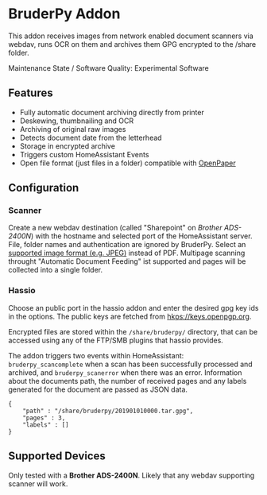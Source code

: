 # BruderPy Addon

This addon receives images from network enabled document scanners via webdav, runs OCR on them and archives them GPG encrypted to the /share folder. 

Maintenance State / Software Quality: Experimental Software

## Features

* Fully automatic document archiving directly from printer
* Deskewing, thumbnailing and OCR
* Archiving of original raw images
* Detects document date from the letterhead
* Storage in encrypted archive
* Triggers custom HomeAssistant Events
* Open file format (just files in a folder) compatible with [OpenPaper](https://openpaper.work/en-us/)


## Configuration

### Scanner

Create a new webdav destination (called "Sharepoint" on *Brother ADS-2400N*) with the hostname and selected port of the HomeAssistant server. File, folder names and authentication are ignored by BruderPy. Select an [supported image format (e.g. JPEG)](https://pillow.readthedocs.io/en/5.1.x/handbook/image-file-formats.html) instead of PDF. Multipage scanning throught "Automatic Document Feeding" ist supported and pages will be collected into a single folder.


### Hassio
Choose an public port in the hassio addon and enter the desired gpg key ids in the options. The public keys are fetched from [hkps://keys.openpgp.org](https://keys.openpgp.org).

Encrypted files are stored within the `/share/bruderpy/` directory, that can be accessed using any of the FTP/SMB plugins that hassio provides.

The addon triggers two events within HomeAssistant: `bruderpy_scancomplete` when a scan has been successfully processed and archived, and `bruderpy_scanerror` when there was an error. Information about the documents path, the number of received pages and any labels generated for the document are passed as JSON data.
```
{
    "path" : "/share/bruderpy/201901010000.tar.gpg",
    "pages" : 3,
    "labels" : []
}
```

## Supported Devices
Only tested with a **Brother ADS-2400N**. Likely that any webdav supporting scanner will work.